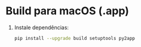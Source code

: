 # Build para macOS (.app)

1. Instale dependências:
   ```bash
   pip install --upgrade build setuptools py2app